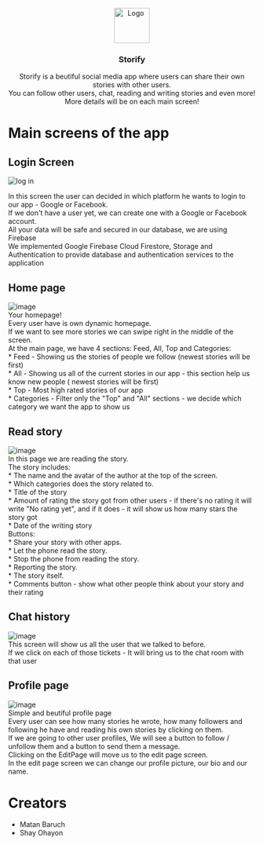 <p align="center">
    <img src="https://diegolaballos.com/files/images/flutter-icon.jpg" alt="Logo" width=72 height=72>
  </a>

  <h3 align="center">Storify</h3>

  <p align="center">
    Storify is a beutiful social media app where users can share their own stories with other users.
    <br>
    You can follow other users, chat, reading and writing stories and even more!
    <br>
    More details will be on each main screen!
    <br>
  </p>
</p>

# Main screens of the app

## Login Screen
![log in](https://user-images.githubusercontent.com/69850880/127154036-379d3b54-c10d-4c28-9a0e-e78b41eaddc7.PNG)

In this screen the user can decided in which platform he wants to login to our app - Google or Facebook.
<br>
If we don't have a user yet, we can create one with a Google or Facebook account.
<br>
All your data will be safe and secured in our database, we are using Firebase
<br>
We implemented Google Firebase Cloud Firestore, Storage and Authentication to provide database and authentication services to the application
<br>

## Home page
![image](https://user-images.githubusercontent.com/69850880/127155061-eb696752-6910-49e7-9327-12c0e8747a1f.png)
<br>
Your homepage! 
<br>
Every user have is own dynamic homepage.
<br>
If we want to see more stories we can swipe right in the middle of the screen.
<br>
At the main page, we have 4 sections: Feed, All, Top and Categories:
<br>
    * Feed - Showing us the stories of people we follow (newest stories will be first)
    <br>
    * All - Showing us all of the current stories in our app - this section help us know new people ( newest stories will be first)
    <br>
    * Top - Most high rated stories of our app
    <br>
    * Categories - Filter only the "Top" and "All" sections - we decide which category we want the app to show us
 
## Read story
![image](https://user-images.githubusercontent.com/69850880/127156513-3cddbdef-ef07-43ff-a750-c6a991c387b9.png)
<br>
In this page we are reading the story.
<br>
The story includes:
    <br>
    * The name and the avatar of the author at the top of the screen.
    <br>
    * Which categories does the story related to. 
    <br>
    * Title of the story
    <br>
    * Amount of rating the story got from other users - if there's no rating it will write "No rating yet",  and if it does - it will show us how many stars the story got
    <br>
    * Date of the writing story
    <br>
    Buttons:
        <br>
        * Share your story with other apps.
        <br>
        * Let the phone read the story.
        <br>
        * Stop the phone from reading the story.
        <br>
        * Reporting the story.
    <br>
    * The story itself.
    <br>
    * Comments button - show what other people think about your story and their rating
   
## Chat history
![image](https://user-images.githubusercontent.com/69850880/127158128-dac23fc2-2d2d-44e9-b882-ea50f2ad961f.png)
<br>
This screen will show us all the user that we talked to before.
<br>
If we click on each of those tickets - It will bring us to the chat room with that user
<br>

## Profile page
![image](https://user-images.githubusercontent.com/69850880/127158428-f68d32b0-d621-4738-b11a-964f582f3d08.png)
<br>
Simple and beutiful profile page
<br>
Every user can see how many stories he wrote, how many followers and following he have and reading his own stories by clicking on them.
<br>
If we are going to other user profiles, We will see a button to follow / unfollow them and a button to send them a message.
<br>
Clicking on the EditPage will move us to the edit page screen.
<br>
In the edit page screen we can change our profile picture, our bio and our name.

# Creators
* Matan Baruch
* Shay Ohayon


